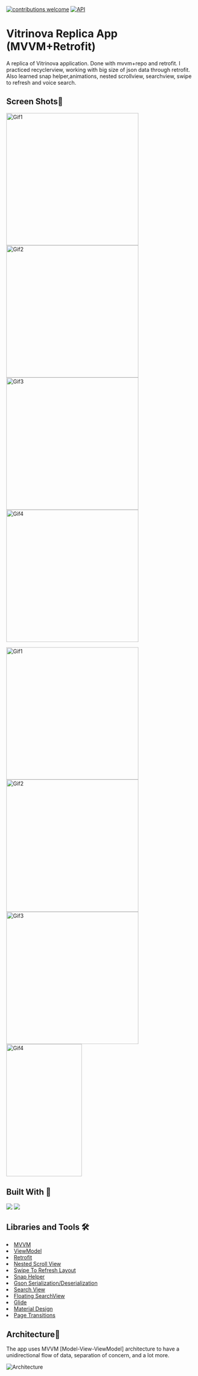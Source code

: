 <a href="https://github.com/CanerGures/TokenFT-DemoApplication/pulls"><img src="https://img.shields.io/badge/contributions-welcome-brightgreen.svg?style=flat" alt="contributions welcome" /></a>
<a href="https://android-arsenal.com/api?level=21"><img src="https://img.shields.io/badge/API-21%2B-brightgreen.svg?style=flat" alt="API" /></a>

# Vitrinova Replica App (MVVM+Retrofit)

A replica of Vitrinova application. Done with mvvm+repo and retrofit. I practiced recyclerview, working with big size of json data through retrofit. Also learned snap helper,animations, nested scrollview, searchview, swipe to refresh and voice search.

## Screen Shots📱
<p><img height= "350" src="https://media.giphy.com/media/NV9k8uZAhtSC3vTGiW/giphy.gif" alt="Gif1" />
<img height= "350" src="https://media.giphy.com/media/wfiUvUIR3rOH8TZdPt/giphy.gif" alt="Gif2" />
<img height= "350" src="https://media.giphy.com/media/bNsK9dGpIbtB4pyG3K/giphy.gif" alt="Gif3" />
<img height= "350" src="https://media.giphy.com/media/itjwPnxrIIcLuvXbQh/giphy.gif" alt="Gif4" /></p>

<p><img height= "350" src="https://media.giphy.com/media/q9lBGC8XgSpdcoaZYY/giphy.gif" alt="Gif1" />
<img height= "350" src="https://media.giphy.com/media/BHybCYuKVtXOLwCcuQ/giphy.gif" alt="Gif2" />
<img height= "350" src="https://media.giphy.com/media/5swfG68Y97TBnecGyR/giphy.gif" alt="Gif3" />
<img height= "350" width="200" src="https://i.imgur.com/R2zA6SZ.jpg" alt="Gif4" /></p>

## Built With 🚧
<code><img src="https://www.vectorlogo.zone/logos/kotlinlang/kotlinlang-ar21.svg"></code>
<code><img src="https://www.vectorlogo.zone/logos/android/android-ar21.svg"></code>

## Libraries and Tools 🛠

<li><a href="https://developer.android.com/jetpack/guide">MVVM</a></li>
<li><a href="https://developer.android.com/topic/libraries/architecture/viewmodel">ViewModel</a></li>
<li><a href="https://square.github.io/retrofit/">Retrofit</a></li>
<li><a href="https://developer.android.com/reference/androidx/core/widget/NestedScrollView">Nested Scroll View</a></li>
<li><a href="https://developer.android.com/jetpack/androidx/releases/swiperefreshlayout">Swipe To Refresh Layout</a></li>
<li><a href="https://developer.android.com/reference/androidx/recyclerview/widget/SnapHelper">Snap Helper</a></li>
<li><a href="https://github.com/google/gson">Gson Serialization/Deserialization</a></li>
<li><a href="https://developer.android.com/reference/android/widget/SearchView">Search View</a></li>
<li><a href="https://github.com/arimorty/floatingsearchview">Floating SearchView</a></li>
<li><a href="https://github.com/bumptech/glide">Glide</a></li>
<li><a href="https://material.io/design">Material Design</a></li>
<li><a href="https://developer.android.com/training/transitions">Page Transitions</a></li>

## Architecture📃
The app uses MVVM [Model-View-ViewModel] architecture to have a unidirectional flow of data, separation of concern, and a lot more.

![Architecture](https://developer.android.com/topic/libraries/architecture/images/final-architecture.png)
